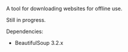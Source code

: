 A tool for downloading websites for offline use.

Still in progress.

Dependencies:
- BeautifulSoup 3.2.x
